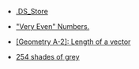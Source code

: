 * [.DS_Store](https://github.com/lndgalante/codewars-katas/tree/master/7-kyu/.DS_Store)

- ["Very Even" Numbers.](https://github.com/lndgalante/codewars-katas/tree/master/7-kyu/%22Very%20Even%22%20Numbers.)

* [[Geometry A-2]: Length of a vector](https://github.com/lndgalante/codewars-katas/tree/master/7-kyu/%5BGeometry%20A-2%5D%3A%20Length%20of%20a%20vector)

- [254 shades of grey](https://github.com/lndgalante/codewars-katas/tree/master/7-kyu/254%20shades%20of%20grey)
